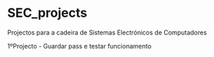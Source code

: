 # SEC_projects
Projectos para a cadeira de Sistemas Electrónicos de Computadores 

1ºProjecto - Guardar pass e testar funcionamento
